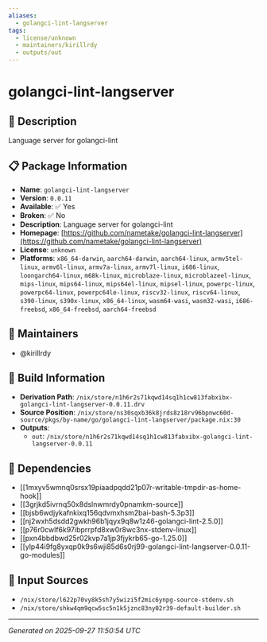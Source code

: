 ```yaml
---
aliases:
  - golangci-lint-langserver
tags:
  - license/unknown
  - maintainers/kirillrdy
  - outputs/out
---
```


# golangci-lint-langserver

## 📝 Description

Language server for golangci-lint

## 📋 Package Information

- **Name**: `golangci-lint-langserver`
- **Version**: `0.0.11`
- **Available**: ✅ Yes
- **Broken**: ✅ No
- **Description**: Language server for golangci-lint
- **Homepage**: [https://github.com/nametake/golangci-lint-langserver](https://github.com/nametake/golangci-lint-langserver)
- **License**: `unknown`
- **Platforms**: `x86_64-darwin`, `aarch64-darwin`, `aarch64-linux`, `armv5tel-linux`, `armv6l-linux`, `armv7a-linux`, `armv7l-linux`, `i686-linux`, `loongarch64-linux`, `m68k-linux`, `microblaze-linux`, `microblazeel-linux`, `mips-linux`, `mips64-linux`, `mips64el-linux`, `mipsel-linux`, `powerpc-linux`, `powerpc64-linux`, `powerpc64le-linux`, `riscv32-linux`, `riscv64-linux`, `s390-linux`, `s390x-linux`, `x86_64-linux`, `wasm64-wasi`, `wasm32-wasi`, `i686-freebsd`, `x86_64-freebsd`, `aarch64-freebsd`
## 👥 Maintainers

- @kirillrdy


## 🔧 Build Information

- **Derivation Path**: `/nix/store/n1h6r2s71kqwd14sq1h1cw813fabxibx-golangci-lint-langserver-0.0.11.drv`
- **Source Position**: `/nix/store/ns30sqxb36k8jrds8z18rv96bpnwc60d-source/pkgs/by-name/go/golangci-lint-langserver/package.nix:30`
- **Outputs**:
  - `out`:  `/nix/store/n1h6r2s71kqwd14sq1h1cw813fabxibx-golangci-lint-langserver-0.0.11`

## 🔗 Dependencies

- [[1mxyv5wmnq0srsx19piaadpqdd21p07r-writable-tmpdir-as-home-hook]]
- [[3grjkd5ivrnq50x8dslnwmrdy0pnamkm-source]]
- [[bjsb6wdjykafnkixq156qdvmxhsm2bai-bash-5.3p3]]
- [[nj2wxh5dsdd2gwkh96b1jqyx9q8w1z46-golangci-lint-2.5.0]]
- [[p76r0cwlf6k97ibprrpfd8xw0r8wc3nx-stdenv-linux]]
- [[pxn4bbdbwd25r02kvp7a1jp3fjykrb65-go-1.25.0]]
- [[ylp44i9fg8yxqp0k9s6wji85d6s0rj99-golangci-lint-langserver-0.0.11-go-modules]]

## 📁 Input Sources

- `/nix/store/l622p70vy8k5sh7y5wizi5f2mic6ynpg-source-stdenv.sh`
- `/nix/store/shkw4qm9qcw5sc5n1k5jznc83ny02r39-default-builder.sh`

---
*Generated on 2025-09-27 11:50:54 UTC*
